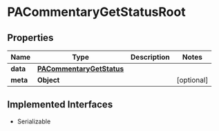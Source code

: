 

# PACommentaryGetStatusRoot


## Properties

Name | Type | Description | Notes
------------ | ------------- | ------------- | -------------
**data** | [**PACommentaryGetStatus**](PACommentaryGetStatus.md) |  | 
**meta** | **Object** |  |  [optional]


## Implemented Interfaces

* Serializable


